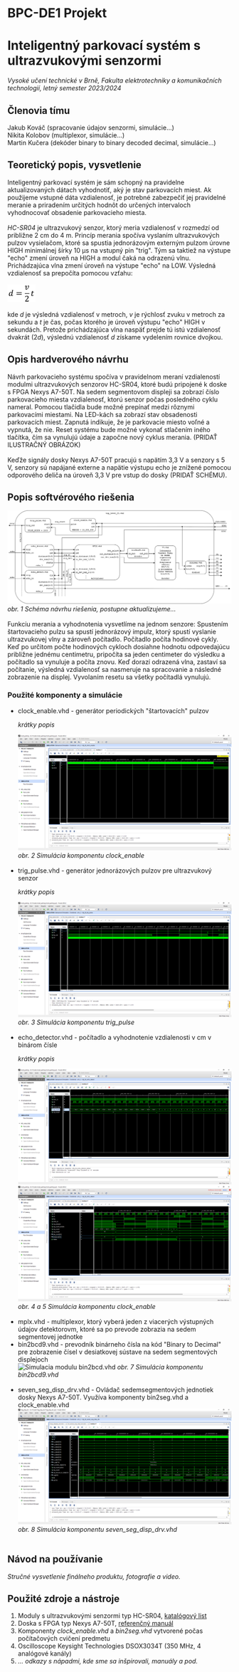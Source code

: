 # BPC-DE1 Projekt
<h1>Inteligentný parkovací systém s ultrazvukovými senzormi</h1>
<i>Vysoké učení technické v Brně, Fakulta elektrotechniky a komunikačních technologií, letný semester 2023/2024</i>
<h2>Členovia tímu</h2>

Jakub Kováč (spracovanie údajov senzormi, simulácie...)<br>
Nikita Kolobov (multiplexor, simulácie...)<br>
Martin Kučera (dekóder binary to binary decoded decimal, simulácie...)<br>

<h2>Teoretický popis, vysvetlenie</h2>
<p>
Inteligentný parkovací systém je sám schopný na pravidelne aktualizovaných dátach vyhodnotiť, aký je stav parkovacích miest. Ak použijeme vstupné dáta vzdialenosť, je potrebné zabezpečiť jej pravidelné meranie a priradením určitých hodnôt do určených intervaloch vyhodnocovať obsadenie parkovacieho miesta.
<br><br>
<i>HC-SR04</i> je ultrazvukový senzor, ktorý meria vzdialenosť v rozmedzí od približne 2 cm do 4 m. Princíp merania spočíva vyslaním ultrazvukových pulzov vysielačom, ktoré sa spustia jednorázovým externým pulzom úrovne HIGH minimálnej šírky 10 µs na vstupný pin "trig". Tým sa taktiež na výstupe "echo" zmení úroveň na HIGH a modul čaká na odrazenú vlnu. Prichádzajúca vlna zmení úroveň na výstupe "echo" na LOW. Výsledná vzdialenosť sa prepočíta pomocou vzťahu:
<br><br>
<img src="/obrazky/vzorce/vzdialenost.png" width="63" height="39"><br><br>
kde <i>d</i> je výsledná vzdialenosť v metroch, <i>v</i> je rýchlosť zvuku v metroch za sekundu a <i>t</i> je čas, počas ktorého je úroveň výstupu "echo" HIGH v sekundách. Pretože prichádzajúca vlna naspäť prejde tú istú vzdialenosť dvakrát (2<i>d</i>), výslednú vzdialenosť <i>d</i> získame vydelením rovnice dvojkou.

</p>

<h2>Opis hardverového návrhu</h2>
Návrh parkovacieho systému spočíva v pravidelnom meraní vzdialeností modulmi ultrazvukových senzorov HC-SR04, ktoré budú pripojené k doske s FPGA Nexys A7-50T. Na sedem segmentovom displeji sa zobrazí číslo parkovacieho miesta vzdialenosť, ktorú senzor počas posledného cyklu nameral. Pomocou tlačidla bude možné prepínať medzi rôznymi parkovacími miestami. Na LED-kách sa zobrazí stav obsadenosti parkovacích miest. Zapnutá indikuje, že je parkovacie miesto voľné a vypnutá, že nie. Reset systému bude možné vykonať stlačením iného tlačítka, čím sa vynulujú údaje a započne nový cyklus merania. (PRIDAŤ ILUSTRAČNÝ OBRÁZOK)
<br><br>
Keďže signály dosky Nexys A7-50T pracujú s napätím 3,3 V a senzory s 5 V, senzory sú napájané externe a napätie výstupu echo je znížené pomocou odporového deliča na úroveň 3,3 V pre vstup do dosky (PRIDAŤ SCHÉMU).
</p>

<h2>Popis softvérového riešenia</h2>
<p>
<img src="/obrazky/blok_schema_top_level.png">
<i>obr. 1 Schéma návrhu riešenia, postupne aktualizujeme...</i><br><br>
Funkciu merania a vyhodnotenia vysvetlíme na jednom senzore: Spustením štartovacieho pulzu sa spustí jednorázový impulz, ktorý spustí vyslanie ultrazvukovej vlny a zároveň počítadlo. Počítadlo počíta hodinové cykly. Keď po určitom počte hodinových cykloch dosiahne hodnotu odpovedajúcu približne jednému centimetru, pripočíta sa jeden centimeter do výsledku a počítadlo sa vynuluje a počíta znovu. Keď dorazí odrazená vlna, zastaví sa počítanie, výsledná vzdialenosť sa nasmeruje na spracovanie a následné zobrazenie na displej. Vyvolaním resetu sa všetky počítadlá vynulujú.
</p>

<h3>Použité komponenty a simulácie</h3>
<ul>
  <li>clock_enable.vhd - generátor periodických "štartovacích" pulzov</li>
  <p><i>krátky popis</i></p>
  <img src="/obrazky/simulace/clock_enable.png" alt="Simulacia modulu clock_enable">
  <i>obr. 2 Simulácia komponentu clock_enable</i><br><br>
  <li>trig_pulse.vhd - generátor jednorázových pulzov pre ultrazvukový senzor</li>
  <p><i>krátky popis</i></p>
  <img src="/obrazky/simulace/trig_pulse.png" alt="Simulacia modulu trig_pulse">
  <i>obr. 3 Simulácia komponentu trig_pulse</i><br><br>
  <li>echo_detector.vhd - počítadlo a vyhodnotenie vzdialenosti v cm v binárom čísle</li>
  <p><i>krátky popis</i></p>
  <img src="/obrazky/simulace/echo_detect_02.png" alt="Simulacia modulu echo_detect">
  <img src="/obrazky/simulace/echo_detect_01.png" alt="Simulacia modulu echo_detect">
  <i>obr. 4 a 5 Simulácia komponentu clock_enable</i><br><br>
  <li>mplx.vhd - multiplexor, ktorý vyberá jeden z viacerých výstupných údajov detektorovm, ktoré sa po prevode zobrazia na sedem segmentovej jednotke</li>
  <li>bin2bcd9.vhd - prevodník binárneho čísla na kód "Binary to Decimal" pre zobrazenie čísel v desiatkovej sústave na sedem segmentových displejoch</li>
  <img src="/Projekt/obrázky/bin2bcd9_2.png" alt="Simulacia modulu bin2bcd.vhd">
  <i>obr. 7 Simulácia komponentu bin2bcd9.vhd</i><br><br>
  <li>seven_seg_disp_drv.vhd - Ovládač sedemsegmentových jednotiek dosky Nexys A7-50T. Využíva komponenty bin2seg.vhd a clock_enable.vhd</li>
  <img src="/obrazky/simulace/seven_seg_disp_drv.png" alt="Simulacia modulu seven_seg_disp_drv.vhd">
  <i>obr. 8 Simulácia komponentu seven_seg_disp_drv.vhd</i><br><br>
  
</ul>

<h2>Návod na používanie</h2>
<p><i>Stručné vysvetlenie finálneho produktu, fotografie a video.</i></p>

<h2>Použité zdroje a nástroje</h2>
<ol>
  <li>Moduly s ultrazvukovými senzormi typ HC-SR04, <a href="https://cdn.sparkfun.com/datasheets/Sensors/Proximity/HCSR04.pdf">katalógový list</a></li></li>
  <li>Doska s FPGA typ Nexys A7-50T, <a href="https://digilent.com/reference/programmable-logic/nexys-a7/reference-manual">referenčný manuál</a></li>
  <li>Komponenty <i>clock_enable.vhd</i> a <i>bin2seg.vhd</i> vytvorené počas počítačových cvičení predmetu</li>
  <li>Oscilloscope Keysight Technologies DSOX3034T (350 MHz, 4 analógové kanály)</li>
  <li><i>... odkazy s nápadmi, kde sme sa inšpirovali, manuály a pod.</i></li>
  
</ol>
